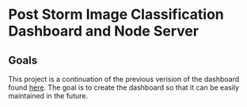 # Post Storm Image Classification Dashboard and Node Server

## Goals

This project is a continuation of the previous verision of the dashboard found [here](https://github.com/UNCG-CSE/Poststorm_Imagery). The goal is to create the dashboard so that it can be easily maintained in the future.